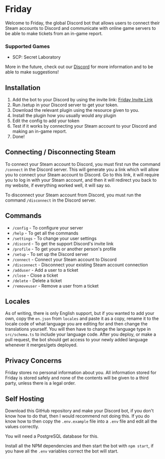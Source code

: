 # Friday

Welcome to Friday, the global Discord bot that allows users to connect their Steam accounts to Discord
and communicate with online game servers to be able to make tickets from an in-game report.

### Supported Games

-   SCP: Secret Laboratory

More in the future, check out our [Discord](https://discord.gg/uZaTYww7hN) for more information and to be able to make suggestions!

## Installation

1. Add the bot to your Discord by using the invite link: [Friday Invite Link](https://discord.com/oauth2/authorize?client_id=1276540007091540099)
2. Run /setup in your Discord server to get your token.
3. Download the relevant plugin using the resource given to you.
4. Install the plugin how you usually would any plugin
5. Edit the config to add your token
6. Test if it works by connecting your Steam account to your Discord and making an in-game report.
7. Done!

## Connecting / Disconnecting Steam

To connect your Steam account to Discord, you must first run the command `/connect` in the Discord server.
This will generate you a link which will allow you to connect your Steam account to Discord.
Go to this link, it will require you to log in with your Steam account, and then it will redirect you back to my website,
if everything worked well, it will say so.

To disconnect your Steam account from Discord, you must run the command `/disconnect` in the Discord server.

## Commands

- `/config` - To configure your server
- `/help` - To get all the commands
- `/settings` - To change your user settings
- `/discord` - To get the support Discord's invite link
- `/profile` - To get yours or another person's profile
- `/setup` - To set up the Discord server
- `/connect` - Connect your Steam account to Discord
- `/disconnect` - Disconnect your existing Steam account connection
- `/adduser` - Add a user to a ticket
- `/close` - Close a ticket
- `/delete` - Delete a ticket
- `/removeuser` - Remove a user from a ticket

## Locales

As of writing, there is only English support, but if you wanted to add your own, copy the `en.json` from `locales` and paste it as a copy, rename it
to the locale code of what language you are editing for and then change the translations yourself. You will then have to change
the language type in `src/schema.ts` to include your language code. After you deploy, or make a pull request, the bot should get
access to your newly added language whenever it merges/gets deployed.

## Privacy Concerns

Friday stores no personal information about you. All information stored for Friday is stored safely and none of the contents will be given to a third party, unless there is a legal order.

## Self Hosting

Download this GitHub repository and make your Discord bot, if you don't know how to do that, then I would recommend not doing this.
If you do know how to then copy the `.env.example` file into a `.env` file and edit all the values correctly.

You will need a PostgreSQL database for this.

Install all the NPM dependencies and then start the bot with `npm start`, if you have all the `.env` variables correct
the bot will start.